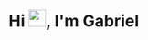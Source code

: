 
<h1 align="left">Hi <img src="https://raw.githubusercontent.com/kaueMarques/kaueMarques/master/hi.gif" width="30px">, I'm Gabriel</h1>
